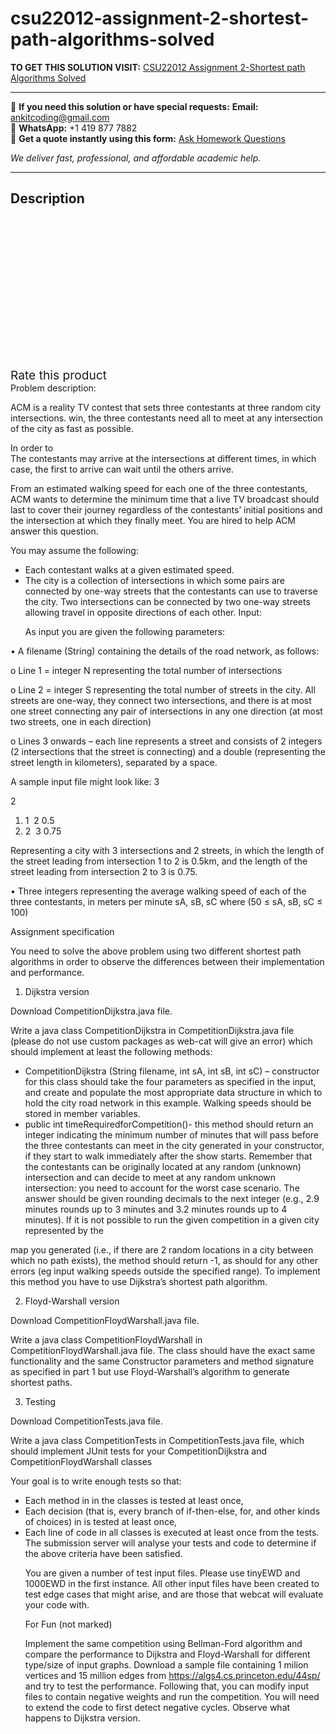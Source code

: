 # csu22012-assignment-2-shortest-path-algorithms-solved
**TO GET THIS SOLUTION VISIT:** [CSU22012 Assignment 2-Shortest path Algorithms Solved](https://www.ankitcodinghub.com/product/csu22012-assignment-2-shortest-path-algorithms-solved/)


---

📩 **If you need this solution or have special requests:** **Email:** ankitcoding@gmail.com  
📱 **WhatsApp:** +1 419 877 7882  
📄 **Get a quote instantly using this form:** [Ask Homework Questions](https://www.ankitcodinghub.com/services/ask-homework-questions/)

*We deliver fast, professional, and affordable academic help.*

---

<h2>Description</h2>



<div class="kk-star-ratings kksr-auto kksr-align-center kksr-valign-top" data-payload="{&quot;align&quot;:&quot;center&quot;,&quot;id&quot;:&quot;90915&quot;,&quot;slug&quot;:&quot;default&quot;,&quot;valign&quot;:&quot;top&quot;,&quot;ignore&quot;:&quot;&quot;,&quot;reference&quot;:&quot;auto&quot;,&quot;class&quot;:&quot;&quot;,&quot;count&quot;:&quot;0&quot;,&quot;legendonly&quot;:&quot;&quot;,&quot;readonly&quot;:&quot;&quot;,&quot;score&quot;:&quot;0&quot;,&quot;starsonly&quot;:&quot;&quot;,&quot;best&quot;:&quot;5&quot;,&quot;gap&quot;:&quot;4&quot;,&quot;greet&quot;:&quot;Rate this product&quot;,&quot;legend&quot;:&quot;0\/5 - (0 votes)&quot;,&quot;size&quot;:&quot;24&quot;,&quot;title&quot;:&quot;CSU22012 Assignment 2-Shortest path Algorithms Solved&quot;,&quot;width&quot;:&quot;0&quot;,&quot;_legend&quot;:&quot;{score}\/{best} - ({count} {votes})&quot;,&quot;font_factor&quot;:&quot;1.25&quot;}">

<div class="kksr-stars">

<div class="kksr-stars-inactive">
            <div class="kksr-star" data-star="1" style="padding-right: 4px">


<div class="kksr-icon" style="width: 24px; height: 24px;"></div>
        </div>
            <div class="kksr-star" data-star="2" style="padding-right: 4px">


<div class="kksr-icon" style="width: 24px; height: 24px;"></div>
        </div>
            <div class="kksr-star" data-star="3" style="padding-right: 4px">


<div class="kksr-icon" style="width: 24px; height: 24px;"></div>
        </div>
            <div class="kksr-star" data-star="4" style="padding-right: 4px">


<div class="kksr-icon" style="width: 24px; height: 24px;"></div>
        </div>
            <div class="kksr-star" data-star="5" style="padding-right: 4px">


<div class="kksr-icon" style="width: 24px; height: 24px;"></div>
        </div>
    </div>

<div class="kksr-stars-active" style="width: 0px;">
            <div class="kksr-star" style="padding-right: 4px">


<div class="kksr-icon" style="width: 24px; height: 24px;"></div>
        </div>
            <div class="kksr-star" style="padding-right: 4px">


<div class="kksr-icon" style="width: 24px; height: 24px;"></div>
        </div>
            <div class="kksr-star" style="padding-right: 4px">


<div class="kksr-icon" style="width: 24px; height: 24px;"></div>
        </div>
            <div class="kksr-star" style="padding-right: 4px">


<div class="kksr-icon" style="width: 24px; height: 24px;"></div>
        </div>
            <div class="kksr-star" style="padding-right: 4px">


<div class="kksr-icon" style="width: 24px; height: 24px;"></div>
        </div>
    </div>
</div>


<div class="kksr-legend" style="font-size: 19.2px;">
            <span class="kksr-muted">Rate this product</span>
    </div>
    </div>
<div class="page" title="Page 1">
<div class="layoutArea">
<div class="column">
Problem description:

ACM is a reality TV contest that sets three contestants at three random city intersections. win, the three contestants need all to meet at any intersection of the city as fast as possible.

</div>
<div class="column">
In order to

</div>
</div>
<div class="layoutArea">
<div class="column">
The contestants may arrive at the intersections at different times, in which case, the first to arrive can wait until the others arrive.

From an estimated walking speed for each one of the three contestants, ACM wants to determine the minimum time that a live TV broadcast should last to cover their journey regardless of the contestants’ initial positions and the intersection at which they finally meet. You are hired to help ACM answer this question.

You may assume the following:

<ul>
<li>Each contestant walks at a given estimated speed.</li>
<li>The city is a collection of intersections in which some pairs are connected by one-way streets that the contestants can use to traverse the city. Two intersections can be connected by two one-way streets allowing travel in opposite directions of each other.
Input:

As input you are given the following parameters:
</li>
</ul>
</div>
</div>
</div>
<div class="page" title="Page 2">
<div class="layoutArea">
<div class="column">
• A filename (String) containing the details of the road network, as follows:

o Line 1 = integer N representing the total number of intersections

o Line 2 = integer S representing the total number of streets in the city. All streets are one-way, they connect two intersections, and there is at most one street connecting any pair of intersections in any one direction (at most two streets, one in each direction)

o Lines 3 onwards – each line represents a street and consists of 2 integers (2 intersections that the street is connecting) and a double (representing the street length in kilometers), separated by a space.

A sample input file might look like: 3

2

<ol>
<li>1 &nbsp;2 0.5</li>
<li>2 &nbsp;3 0.75</li>
</ol>
Representing a city with 3 intersections and 2 streets, in which the length of the street leading from intersection 1 to 2 is 0.5km, and the length of the street leading from intersection 2 to 3 is 0.75.

• Three integers representing the average walking speed of each of the three contestants, in meters per minute sA, sB, sC where (50 ≤ sA, sB, sC ≤ 100)

Assignment specification

You need to solve the above problem using two different shortest path algorithms in order to observe the differences between their implementation and performance.

1. Dijkstra version

Download CompetitionDijkstra.java file.

Write a java class CompetitionDijkstra in CompetitionDijkstra.java file (please do not use custom packages as web-cat will give an error) which should implement at least the following methods:

<ul>
<li>CompetitionDijkstra (String filename, int sA, int sB, int sC) – constructor for this class should take the four parameters as specified in the input, and create and populate the most appropriate data structure in which to hold the city road network in this example. Walking speeds should be stored in member variables.</li>
<li>public int timeRequiredforCompetition()- this method should return an integer indicating the minimum number of minutes that will pass before the three contestants can meet in the city generated in your constructor, if they start to walk immediately after the show starts. Remember that the contestants can be originally located at any random (unknown) intersection and can decide to meet at any random unknown intersection: you need to account for the worst case scenario. The answer should be given rounding decimals to the next integer (e.g., 2.9 minutes rounds up to 3 minutes and 3.2 minutes rounds up to 4 minutes). If it is not possible to run the given competition in a given city represented by the</li>
</ul>
</div>
</div>
</div>
<div class="page" title="Page 3">
<div class="layoutArea">
<div class="column">
map you generated (i.e., if there are 2 random locations in a city between which no path exists), the method should return -1, as should for any other errors (eg input walking speeds outside the specified range). To implement this method you have to use Dijkstra’s shortest path algorithm.

2. Floyd-Warshall version

Download CompetitionFloydWarshall.java file.

Write a java class CompetitionFloydWarshall in CompetitionFloydWarshall.java file. The class should have the exact same functionality and the same Constructor parameters and method signature as specified in part 1 but use Floyd-Warshall’s algorithm to generate shortest paths.

3. Testing

Download CompetitionTests.java file.

Write a java class CompetitionTests in CompetitionTests.java file, which should implement JUnit tests for your CompetitionDijkstra and CompetitionFloydWarshall classes

Your goal is to write enough tests so that:

<ul>
<li>Each method in in the classes is tested at least once,</li>
<li>Each decision (that is, every branch of if-then-else, for, and other kinds of choices) in is
tested at least once,
</li>
<li>Each line of code in all classes is executed at least once from the tests.
The submission server will analyse your tests and code to determine if the above criteria have been satisfied.

You are given a number of test input files. Please use tinyEWD and 1000EWD in the first instance. All other input files have been created to test edge cases that might arise, and are those that webcat will evaluate your code with.

For Fun (not marked)

Implement the same competition using Bellman-Ford algorithm and compare the performance to Dijkstra and Floyd-Warshall for different type/size of input graphs. Download a sample file containing 1 milion vertices and 15 million edges from https://algs4.cs.princeton.edu/44sp/ and try to test the performance. Following that, you can modify input files to contain negative weights and run the competition. You will need to extend the code to first detect negative cycles. Observe what happens to Dijkstra version.
</li>
</ul>
</div>
</div>
</div>
